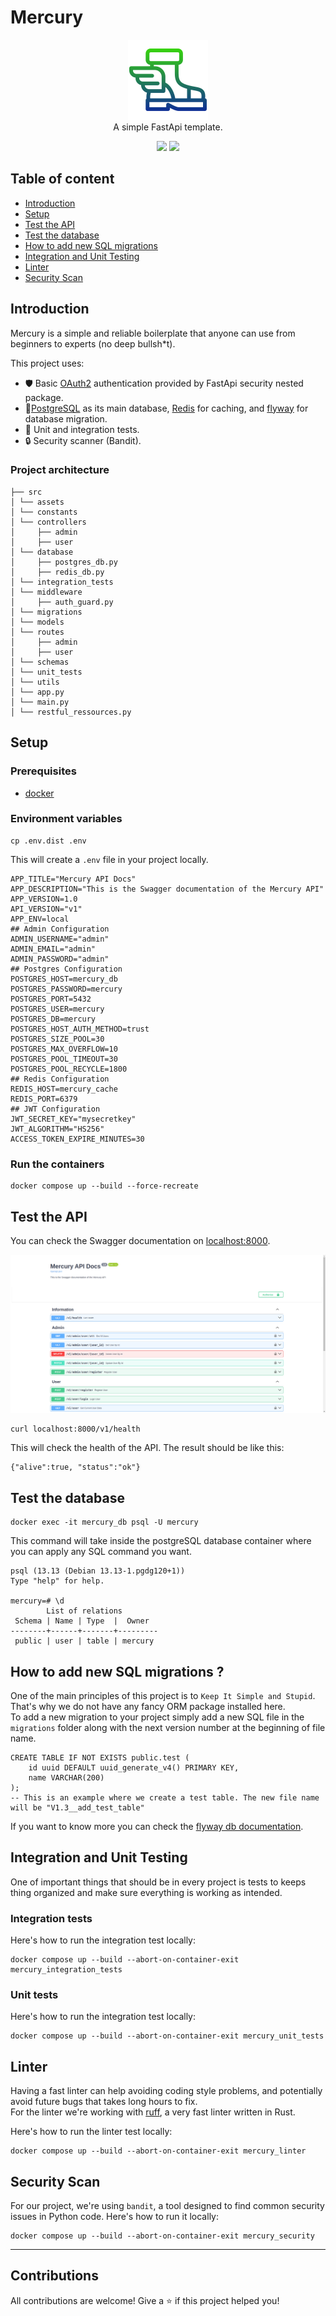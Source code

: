 # Mercury
<p align="center">
    <img src="./src/assets/mercury-logo.png"/> <br/>
    A simple FastApi template.
</p>

<p align="center">
    <img src="https://img.shields.io/badge/Made%20with-Python-1f425f.svg">
    <img src="https://img.shields.io/github/release/ayoub3bidi/mercury">
</p>

## Table of content

* [Introduction](#Introduction)
* [Setup](#setup)
* [Test the API](#test-the-api)
* [Test the database](#test-the-database)
* [How to add new SQL migrations](#how-to-add-new-sql-migrations)
* [Integration and Unit Testing](#integration-and-unit-testing)
* [Linter](#linter)
* [Security Scan](#security-scan)

## Introduction

Mercury is a simple and reliable boilerplate that anyone can use from beginners to experts (no deep bullsh*t).   

This project uses:  
- 🛡️ Basic [OAuth2](https://fastapi.tiangolo.com/tutorial/security/oauth2-jwt/?h=jwt) authentication provided by FastApi security nested package.
- 🔋[PostgreSQL](https://hub.docker.com/_/postgres) as its main database, [Redis](https://hub.docker.com/_/redis) for caching, and [flyway](https://hub.docker.com/r/flyway/flyway) for database migration.
- 🧪  Unit and integration tests.
- 🔒️ Security scanner (Bandit).

### Project architecture

```
├── src
│ └── assets
│ └── constants
│ └── controllers
│     ├── admin
│     ├── user
│ └── database
│     ├── postgres_db.py
│     ├── redis_db.py
│ └── integration_tests
│ └── middleware
│     ├── auth_guard.py
│ └── migrations
│ └── models
│ └── routes
│     ├── admin
│     ├── user
│ └── schemas
│ └── unit_tests
│ └── utils
│ └── app.py
│ └── main.py
│ └── restful_ressources.py
```

## Setup
### Prerequisites

- [docker](https://www.docker.com)

### Environment variables

```shell
cp .env.dist .env
```

This will create a `.env` file in your project locally.

```shell
APP_TITLE="Mercury API Docs"
APP_DESCRIPTION="This is the Swagger documentation of the Mercury API"
APP_VERSION=1.0
API_VERSION="v1"
APP_ENV=local
## Admin Configuration
ADMIN_USERNAME="admin"
ADMIN_EMAIL="admin"
ADMIN_PASSWORD="admin"
## Postgres Configuration
POSTGRES_HOST=mercury_db
POSTGRES_PASSWORD=mercury
POSTGRES_PORT=5432
POSTGRES_USER=mercury
POSTGRES_DB=mercury
POSTGRES_HOST_AUTH_METHOD=trust
POSTGRES_SIZE_POOL=30
POSTGRES_MAX_OVERFLOW=10
POSTGRES_POOL_TIMEOUT=30
POSTGRES_POOL_RECYCLE=1800
## Redis Configuration
REDIS_HOST=mercury_cache
REDIS_PORT=6379
## JWT Configuration
JWT_SECRET_KEY="mysecretkey"
JWT_ALGORITHM="HS256"
ACCESS_TOKEN_EXPIRE_MINUTES=30
```

### Run the containers

```shell
docker compose up --build --force-recreate
```

## Test the API

You can check the Swagger documentation on [localhost:8000](http://localhost:8000).

![Swagger page](./swagger.png)

```shell
curl localhost:8000/v1/health
```

This will check the health of the API. The result should be like this:

```
{"alive":true, "status":"ok"}
```

## Test the database

```shell
docker exec -it mercury_db psql -U mercury
```

This command will take inside the postgreSQL database container where you can apply any SQL command you want.

```
psql (13.13 (Debian 13.13-1.pgdg120+1))
Type "help" for help.

mercury=# \d
        List of relations
 Schema | Name | Type  |  Owner  
--------+------+-------+---------
 public | user | table | mercury
```

## How to add new SQL migrations ?
One of the main principles of this project is to `Keep It Simple and Stupid`.  
That's why we do not have any fancy ORM package installed here.  
To add a new migration to your project simply add a new SQL file in the `migrations` folder along with the next version number at the beginning of file name. 
 
```shell
CREATE TABLE IF NOT EXISTS public.test (
    id uuid DEFAULT uuid_generate_v4() PRIMARY KEY,
    name VARCHAR(200)
);
-- This is an example where we create a test table. The new file name will be "V1.3__add_test_table"
```

If you want to know more you can check the [flyway db documentation](https://flywaydb.org).

## Integration and Unit Testing

One of important things that should be in every project is tests to keeps thing organized and make sure everything is working as intended.

### Integration tests
Here's how to run the integration test locally:  

```shell
docker compose up --build --abort-on-container-exit mercury_integration_tests
```

### Unit tests
Here's how to run the integration test locally:  

```shell
docker compose up --build --abort-on-container-exit mercury_unit_tests
```

## Linter

Having a fast linter can help avoiding coding style problems, and potentially avoid future bugs that takes long hours to fix.  
For the linter we're working with [ruff](https://astral.sh/ruff), a very fast linter written in Rust.

Here's how to run the linter test locally:

```shell
docker compose up --build --abort-on-container-exit mercury_linter
```

## Security Scan

For our project, we're using `bandit`, a tool designed to find common security issues in Python code. Here's how to run it locally:

```shell
docker compose up --build --abort-on-container-exit mercury_security
```

-------

## Contributions

All contributions are welcome! Give a ⭐️ if this project helped you!
